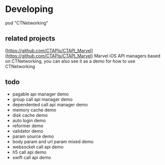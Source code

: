 Developing
==========

pod "CTNetworking"

related projects
----------------

[https://github.com/CTAPIs/CTAPI_Marvel](https://github.com/CTAPIs/CTAPI_Marvel) Marvel iOS API managers based on CTNetworking, you can also see it as a demo for how to use CTNetworking

todo
----

- pagable api manager demo
- group call api manager demo
- dependented call api manager demo
- memory cache demo
- disk cache demo
- auto login demo
- reformer demo
- validator demo
- param source demo
- body param and url param mixed demo
- websocket call api demo
- h5 call api demo
- swift call api demo
